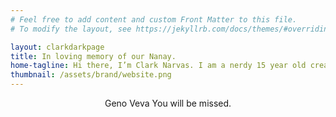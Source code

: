 ```yaml
---
# Feel free to add content and custom Front Matter to this file.
# To modify the layout, see https://jekyllrb.com/docs/themes/#overriding-theme-defaults

layout: clarkdarkpage
title: In loving memory of our Nanay. 
home-tagline: Hi there, I’m Clark Narvas. I am a nerdy 15 year old creating wonderful and mad content about productivity, technology, studying and all things in between. 🌟
thumbnail: /assets/brand/website.png
---
```


<center>
Geno Veva
You will be missed.
</center>
